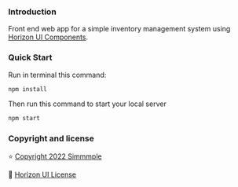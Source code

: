 ### Introduction

Front end web app for a simple inventory management system using <a href="https://horizon-ui.com/documentation/docs/introduction?ref=readme-horizon" target="_blank">Horizon UI Components</a>.

### Quick Start

Run in terminal this command:

```bash
npm install
```

Then run this command to start your local server

```bash
npm start
```

### Copyright and license

⭐️ [Copyright 2022 Simmmple ](https://www.simmmple.com/?ref=readme-horizon)

📄 [Horizon UI License](https://www.simmmple.com/licenses?ref=readme-horizon)

